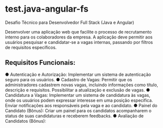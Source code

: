 # test.java-angular-fs
Desafio Técnico para Desenvolvedor Full Stack (Java e Angular)

Desenvolver uma aplicação web que facilite o processo de recrutamento
interno para os colaboradores da empresa. A aplicação deve permitir aos
usuários pesquisar e candidatar-se a vagas internas, passando por filtros
de requisitos específicos.

## Requisitos Funcionais:

● Autenticação e Autorização:
Implementar um sistema de autenticação seguro para os usuários.
● Cadastro de Vagas:
Permitir que os administradores cadastrem novas vagas, incluindo
informações como título, descrição e requisitos.
Possibilitar a atualização e exclusão de vagas.
● Candidatura a Vagas:
Implementar um sistema de candidatura às vagas, onde os usuários
podem expressar interesse em uma posição específica.
Enviar notificações aos responsáveis pela vaga e ao candidato.
● Painel do Candidato (Bônus):
Criar um painel para os candidatos acompanharem o status de suas
candidaturas e receberem feedbacks.
● Avaliação de Candidatos (Bônus):
